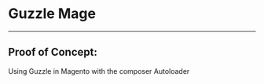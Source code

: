 # Guzzle Mage
-------------

## Proof of Concept:

Using Guzzle in Magento with the composer Autoloader

